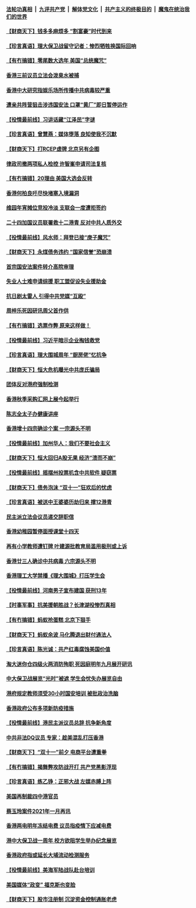 ####  [法轮功真相](../../../../basic/blob/master/README.md?t=11200902) &nbsp;|&nbsp; [九评共产党](../../../../9ping.md/blob/master/README.md?t=11200902) &nbsp;|&nbsp; [解体党文化](../../../../jtdwh.md/blob/master/README.md?t=11200902)  &nbsp;|&nbsp; [共产主义的终极目的](../../../../gczydzjmd.md/blob/master/README.md?t=11200902) &nbsp;|&nbsp; [魔鬼在统治我们的世界](../../../../mgztzwmdsj.md/blob/master/README.md?t=11200902) 

#### [【财商天下】钱多多麻烦多 “割富豪”时代到来](../pages/nsc415/n12561919.md?t=11200902) 

#### [【珍言真语】理大保卫战留守记者：惨烈牺牲换国际回响](../pages/nsc415/n12561089.md?t=11200902) 

#### [【有冇搞错】零尾数大选年 美国“总统魔咒”](../pages/nsc415/n12559083.md?t=11200902) 

#### [香港三前议员立法会泼臭水被捕](../pages/nsc415/n12559668.md?t=11200902) 

#### [香港中大研究指娱乐场所传播中共病毒较严重](../pages/nsc415/n12559670.md?t=11200902) 

#### [遭亲共阵营狙击涉违国安法 口罩“黄厂”即日暂停运作](../pages/nsc415/n12559646.md?t=11200902) 

#### [【役情最前线】习讲话藏“江泽民”字谜](../pages/nsc415/n12559156.md?t=11200902) 

#### [【珍言真语】曾慧燕：媒体堕落 良知使我不沉默](../pages/nsc415/n12558434.md?t=11200902) 

#### [【财商天下】打RCEP虚牌 北京另有企图](../pages/nsc415/n12558914.md?t=11200902) 

#### [律政司撤两项私人检控 许智峯申请司法复核](../pages/nsc415/n12557116.md?t=11200902) 

#### [【有冇搞错】20理由 美国大选会反转](../pages/nsc415/n12556512.md?t=11200902) 

#### [香港何柏良吁尽快堵塞入境漏洞](../pages/nsc415/n12557103.md?t=11200902) 

#### [维园年宵摊位竞投冷淡 支联会一度遭拒签约](../pages/nsc415/n12557104.md?t=11200902) 

#### [二十四加国议员联署救十二港青 反对中共人质外交](../pages/nsc415/n12557090.md?t=11200902) 

#### [【役情最前线】风水师：拜登已接“庚子魔咒”](../pages/nsc415/n12556474.md?t=11200902) 

#### [【财商天下】永煤债务违约 “国家信誉”恐崩溃](../pages/nsc415/n12556362.md?t=11200902) 

#### [首宗国安法案件转介高院审理](../pages/nsc415/n12554642.md?t=11200902) 

#### [失业人士难申请综援 职工盟促设失业援助金](../pages/nsc415/n12554643.md?t=11200902) 

#### [抗日剧太雷人 引得中共党媒“互殴”](../pages/nsc415/n12554636.md?t=11200902) 

#### [周梓乐死因研讯周父首作供](../pages/nsc415/n12554614.md?t=11200902) 

#### [【有冇搞错】选票作弊 原来这样做！](../pages/nsc415/n12554066.md?t=11200902) 

#### [【役情最前线】习近平暗示企业掏钱救党](../pages/nsc415/n12554404.md?t=11200902) 

#### [【珍言真语】理大围城周年 “厨房佬”忆抗争](../pages/nsc415/n12553548.md?t=11200902) 

#### [【财商天下】恒大危机曝光中共庞氏骗局](../pages/nsc415/n12553841.md?t=11200902) 

#### [团体反对港府强制检测](../pages/nsc415/n12552082.md?t=11200902) 

#### [香港秋季采购汇网上展今起举行](../pages/nsc415/n12552071.md?t=11200902) 

#### [陈志全太子办健康讲座](../pages/nsc415/n12552055.md?t=11200902) 

#### [香港增十四宗确诊个案 一宗源头不明](../pages/nsc415/n12552037.md?t=11200902) 

#### [【役情最前线】加州华人：我们不要社会主义](../pages/nsc415/n12552016.md?t=11200902) 

#### [【财商天下】恒大回归A股无果 经济“溃而不崩”](../pages/nsc415/n12549375.md?t=11200902) 

#### [【役情最前线】摇摆州投票机含中共软件 疑窃票](../pages/nsc415/n12547731.md?t=11200902) 

#### [【财商天下】债务泡沫 “双十一”狂欢后的忧虑](../pages/nsc415/n12547499.md?t=11200902) 

#### [【珍言真语】被送中王婆婆历劫归来 撑12港青](../pages/nsc415/n12547040.md?t=11200902) 

#### [民主派立法会议员递交辞职信](../pages/nsc415/n12545578.md?t=11200902) 

#### [香港幼稚园暂停面授课堂十四天](../pages/nsc415/n12545552.md?t=11200902) 

#### [再有小学教师遭钉牌 叶建源批教育局滥用极刑或上诉](../pages/nsc415/n12545565.md?t=11200902) 

#### [香港廿三人确诊中共病毒 六宗源头不明](../pages/nsc415/n12545541.md?t=11200902) 

#### [香港理工大学禁播《理大围城》打压学生会](../pages/nsc415/n12545530.md?t=11200902) 

#### [【役情最前线】河南男子宣布建国 获刑13年](../pages/nsc415/n12545198.md?t=11200902) 

#### [【时事军事】抗美援朝胜战？长津湖役惨烈真相](../pages/nsc415/n12545334.md?t=11200902) 

#### [【有冇搞错】蚂蚁抢蛋糕 北京下狠手](../pages/nsc415/n12544878.md?t=11200902) 

#### [【财商天下】蚂蚁余波 马化腾退出财付通法人](../pages/nsc415/n12544970.md?t=11200902) 

#### [【珍言真语】陈光诚：共产红毒腐蚀美国价值](../pages/nsc415/n12544499.md?t=11200902) 

#### [淘大迷你仓四级火两消防殉职 死因庭明年九月展开研讯](../pages/nsc415/n12542899.md?t=11200902) 

#### [中大保卫战展览“光时”被遮 学生会忧失办展览自由](../pages/nsc415/n12542886.md?t=11200902) 

#### [港府规定教师须受30小时国安培训 被批政治洗脑](../pages/nsc415/n12542884.md?t=11200902) 

#### [香港政府公布多项新防疫措施](../pages/nsc415/n12542797.md?t=11200902) 

#### [【役情最前线】港民主派议员总辞 抗争新角度](../pages/nsc415/n12542426.md?t=11200902) 

#### [中共非法DQ议员 专家：趁美混乱打压香港](../pages/nsc415/n12542563.md?t=11200902) 

#### [【财商天下】“双十一”前夕 电商平台遭重拳](../pages/nsc415/n12542472.md?t=11200902) 

#### [【有冇搞错】揭舞弊攻防战开打 共产党黑影浮现](../pages/nsc415/n12542093.md?t=11200902) 

#### [【珍言真语】练乙铮：正邪大战 左媒赤膊上阵](../pages/nsc415/n12541668.md?t=11200902) 

#### [美国再制裁四中港官员](../pages/nsc415/n12540138.md?t=11200902) 

#### [蔡玉玲案件2021年一月再讯](../pages/nsc415/n12540126.md?t=11200902) 

#### [香港两电明年冻结电费 议员指疫情下应减电费](../pages/nsc415/n12540116.md?t=11200902) 

#### [港中大保卫战一周年 校方欲阻学生举办纪念展览](../pages/nsc415/n12540100.md?t=11200902) 

#### [香港政府指或延长大埔流动检测服务](../pages/nsc415/n12540091.md?t=11200902) 

#### [【役情最前线】美海军陆战队赴台培训](../pages/nsc415/n12539496.md?t=11200902) 

#### [美国媒体“政变” 福克斯也变脸](../pages/nsc415/n12539679.md?t=11200902) 

#### [【财商天下】股市注册制 沉淀资金控制通胀老虎](../pages/nsc415/n12539396.md?t=11200902) 

